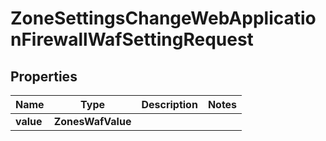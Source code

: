 

# ZoneSettingsChangeWebApplicationFirewallWafSettingRequest


## Properties

| Name | Type | Description | Notes |
|------------ | ------------- | ------------- | -------------|
|**value** | **ZonesWafValue** |  |  |



